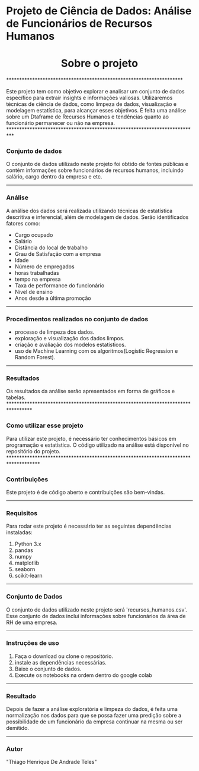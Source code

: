 # Projeto de Ciência de Dados: Análise de Funcionários de Recursos Humanos
<h1 align='center'> Sobre o projeto </h1>
********************************************************************
<p>  Este projeto tem como objetivo explorar e analisar um conjunto de dados específico para extrair insights e informações valiosas. Utilizaremos técnicas de ciência de dados, como limpeza de dados, visualização e modelagem estatística, para alcançar esses objetivos. É feita uma análise  sobre um Dtaframe de Recursos Humanos e tendências quanto ao funcionário permanecer ou não na empresa.
**************************************************************************
<h3 align="left">Conjunto de dados</h3>

O conjunto de dados utilizado neste projeto foi obtido de fontes públicas e contém informações sobre funcionários de recursos humanos, incluindo salário, cargo dentro da empresa e etc.
*******************************************************************************
<h3 align="left"> Análise </h3>
A análise dos dados será realizada utilizando técnicas de estatística descritiva e inferencial, além de modelagem de dados. Serão identificados fatores como:

- Cargo ocupado
- Salário
- Distância do local de trabalho
- Grau de Satisfação com a empresa
- Idade
- Número de empregados
- horas trabalhadas
- tempo na empresa
- Taxa de performance do funcionário
- Nível de ensino
- Anos desde a última promoção
*******************************************************************************
<h3 align="left"> Procedimentos realizados no conjunto de dados</h3>

- processo de limpeza dos dados.
- exploração e visualização dos dados limpos.
- criação e avaliação dos modelos estatísticos.
- uso de Machine Learning com os algoritmos(Logistic Regression e Random Forest).
**********************************************************************************
<h3 align="left">Resultados </h3> 
Os resultados da análise serão apresentados em forma de gráficos e tabelas.
*********************************************************************************
<h3 align="left">Como utilizar esse projeto</h3>
Para utilizar este projeto, é necessário ter conhecimentos básicos em programação e estatística. O código utilizado na análise está disponível no repositório do projeto.
************************************************************************************
<h3 align="left">Contribuições</h3>
Este projeto é de código aberto e contribuições são bem-vindas.

*****************************************************************************

<h3 align='left'> Requisitos</h3>
Para rodar este projeto é necessário ter as seguintes dependências instaladas:

1. Python 3.x
2. pandas
3. numpy
4. matplotlib
5. seaborn
6. scikit-learn
******************************************************************************
<h3 align="left">Conjunto de Dados</h3>
O conjunto de dados utilizado neste projeto será 'recursos_humanos.csv'. Esse conjunto de dados inclui informações sobre funcionários da área de RH de uma empresa.

**********************************************************************************
<h3 align="left">Instruções de uso</h3>

1. Faça o download ou clone o repositório.
2. instale as dependências necessárias.
3. Baixe o conjunto de dados.
4. Execute os notebooks na ordem dentro do google colab
************************************************************************************
<h3 align="left">Resultado</h3>

Depois de fazer a análise exploratória e limpeza do dados, é feita uma normalização nos dados para que se possa fazer uma predição sobre a possibilidade de
um funcionário da empresa continuar na mesma ou ser demitido.
*******************************************************************************
<h3 align="left">Autor</h3>
"Thiago Henrique De Andrade Teles"


